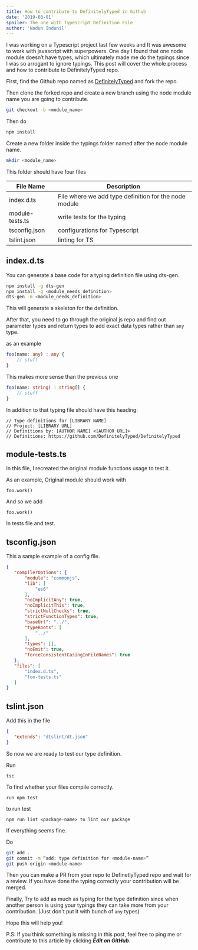 ```yaml
---
title: How to contribute to DefinitelyTyped in Github
date: '2019-03-01'
spoiler: The one with Typescript Definition File
author: 'Nadun Indunil'
---
```


I was working on a Typescript project last few weeks and It was awesome to work with javascript with superpowers. One day I found that one node module doesn’t have types, which ultimately made me do the typings since I was so arrogant to ignore typings. This post will cover the whole process and how to contribute to DefinitelyTyped repo.

First, find the Github repo named as [DefinitelyTyped](https://github.com/DefinitelyTyped/DefinitelyTyped) and fork the repo.

Then clone the forked repo and create a new branch using the node module name you are going to contribute.

```bash
git checkout -b <module_name>
```

Then do

```bash
npm install
```

Create a new folder inside the typings folder named after the node module name.

```bash
mkdir <module_name>
```

This folder should have four files

| File Name   |      Description      |
|----------|---------------|
| index.d.ts |  File where we add type definition for the node module |
| module-tests.ts |    write tests for the typing   |
| tsconfig.json | configurations for Typescript |
| tslint.json |    linting for TS   |

## index.d.ts

You can generate a base code for a typing definition file using dts-gen.

```bash
npm install -g dts-gen
npm install -g <module_needs_definition>
dts-gen -m <module_needs_definition>
```

This will generate a skeleton for the definition.

After that, you need to go through the original js repo and find out parameter types and return types to add exact data types rather than `any` type.

as an example

```typescript
foo(name: any) : any {
    // stuff
}
```

This makes more sense than the previous one
```typescript
foo(name: string) : string[] {
    // stuff
}
```


In addition to that typing file should have this heading:

```
// Type definitions for [LIBRARY NAME]
// Project: [LIBRARY URL]
// Definitions by: [AUTHOR NAME] <[AUTHOR URL]>
// Definitions: https://github.com/DefinitelyTyped/DefinitelyTyped
```
## module-tests.ts

In this file, I recreated the original module functions usage to test it.

As an example, Original module should work with 
```
foo.work()
```
And so we add 
```
foo.work() 
```
In tests file and test.

## tsconfig.json

This a sample example of a config file.
```json
{
   "compilerOptions": {
       "module": "commonjs",
       "lib": [
           "es6"
       ],
       "noImplicitAny": true,
       "noImplicitThis": true,
       "strictNullChecks": true,
       "strictFunctionTypes": true,
       "baseUrl": "../",
       "typeRoots": [
           "../"
       ],
       "types": [],
       "noEmit": true,
       "forceConsistentCasingInFileNames": true
   },
   "files": [
       "index.d.ts",
       "foo-tests.ts"
   ]
}
```

## tslint.json

Add this in the file
```json
{
   "extends": "dtslint/dt.json"
}
```

So now we are ready to test our type definition.

Run
```
tsc 
```
To find whether your files compile correctly.
```
run npm test 
```
to run test
```
npm run lint <package-name> to lint our package
```
If everything seems fine.

Do
```bash
git add .
git commit -m “add: type definition for <module-name>”
git push origin <module-name>
```

Then you can make a PR from your repo to DefinetlyTyped repo and wait for a review. If you have done the typing correctly your contribution will be merged.

Finally, Try to add as much as typing for the type definition since when another person is using your typings they can take more from your contribution. (Just don't put it with bunch of `any` types)

Hope this will help you!

P.S: If you think something is missing in this post, feel free to ping me or contribute to this article by clicking ***Edit on GitHub***.
